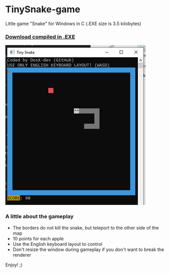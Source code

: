 # TinySnake-game
Little game "Snake" for Windows in C (.EXE size is 3.5 kilobytes)

### [Download compiled in .EXE](https://github.com/DosX-dev/TinySnake-game/releases/tag/Builds)

![](snake.png)

### A little about the gameplay
 * The borders do not kill the snake, but teleport to the other side of the map
 * 10 points for each apple
 * Use the English keyboard layout to control
 * Don't resize the window during gameplay if you don't want to break the renderer

Enjoy! ;)
